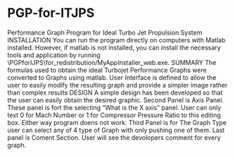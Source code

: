 # PGP-for-ITJPS
Performance Graph Program for Ideal Turbo Jet Propulsion System
INSTALLATION
  You can run the program directly on computers with Matlab installed.
  However, if matlab is not installed, you can install the necessary tools and application by running    
  \PGPforIJPS\for_redistribution/MyAppInstaller_web.exe. 
SUMMARY
  The formulas used to obtain the ideal Turbojet Performance Graphs were converted to 
  Graphs using matlab. User Interface is defined to allow the user to easily modify the resulting 
  graph and provide a simpler image rather than complex results
DESIGN
  A simple design has been developed so that the user can easily obtain the desired 
  graphic.
  Second Panel is Axis Panel. These panel is fort the selecting “What is the X axis” 
  panel. User can only text 0 for Mach Number or 1 for Compressor Pressure Ratio to this 
  editing box. Either way program doens not work. 
  Third Panel is for The Graph Type user can select any of 4 type of Graph with only 
  pushing one of them.
  Last panel is Coment Section. User will see the devolopers comment for every graph.

